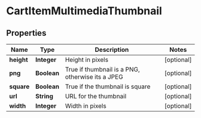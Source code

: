 

# CartItemMultimediaThumbnail


## Properties

| Name | Type | Description | Notes |
|------------ | ------------- | ------------- | -------------|
|**height** | **Integer** | Height in pixels |  [optional] |
|**png** | **Boolean** | True if thumbnail is a PNG, otherwise its a JPEG |  [optional] |
|**square** | **Boolean** | True if the thumbnail is square |  [optional] |
|**url** | **String** | URL for the thumbnail |  [optional] |
|**width** | **Integer** | Width in pixels |  [optional] |



